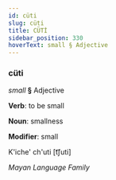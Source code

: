 ```yaml
---
id: cüti
slug: cüti
title: CÜTİ
sidebar_position: 330
hoverText: small § Adjective
---
```


### cüti

*small* **§** Adjective

**Verb**: to be small

**Noun**: smallness

**Modifier**: small

K'iche' ch'uti [t͡ʃuti]

*Mayan Language Family*